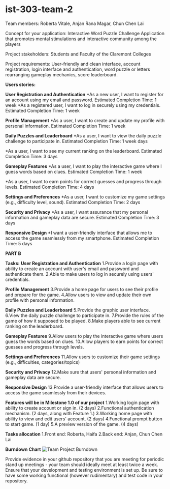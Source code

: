 # ist-303-team-2

Team members: Roberta Vitale, Anjan Rana Magar, Chun Chen Lai

Concept for your application: Interactive Word Puzzle Challenge Application that promotes mental stimulations and interactive community among the players

Project stakeholders: Students and Faculty of the Claremont Colleges

Project requirements: User-friendly and clean interface, account registration, login interface and authentication, word puzzle or letters rearranging gameplay mechanics, score leaderboard.

**Users stories:**

**User Registration and Authentication**
*As a new user, I want to register for an account using my email and password.
Estimated Completion Time: 1 week
*As a registered user, I want to log in securely using my credentials.
Estimated Completion Time: 1 week

**Profile Management**
*As a user, I want to create and update my profile with personal information.
Estimated Completion Time: 1 week

**Daily Puzzles and Leaderboard**
*As a user, I want to view the daily puzzle challenge to participate in.
Estimated Completion Time: 1 week days

*As a user, I want to see my current ranking on the leaderboard.
Estimated Completion Time: 3 days

**Gameplay Features**
*As a user, I want to play the interactive game where I guess words based on clues.
Estimated Completion Time: 1 week

*As a user, I want to earn points for correct guesses and progress through levels.
Estimated Completion Time: 4 days

**Settings and Preferences**
*As a user, I want to customize my game settings (e.g., difficulty level, sound).
Estimated Completion Time: 2 days

**Security and Privacy**
*As a user, I want assurance that my personal information and gameplay data are secure.
Estimated Completion Time: 3 days

**Responsive Design**
*I want a user-friendly interface that allows me to access the game seamlessly from my smartphone.
Estimated Completion Time: 5 days

**PART B**

**Tasks:**
**User Registration and Authentication**
1.Provide a login page with ability to create an account with user's email and password and authenticate them.
2.Able to make users to log in securely using users' credentials.

**Profile Management**
3.Provide a home page for users to see their profile and prepare for the game.
4.Allow users to view and update their own profile with personal information.

**Daily Puzzles and Leaderboard**
5.Provide the graphic user interface.
6.View the daily puzzle challenge to participate in.
7.Provide the rules of the game of how it supposed to be played.
8.Make players able to see current ranking on the leaderboard.

**Gameplay Features**
9.Allow users to play the interactive game where users guess the words based on clues.
10.Allow players to earn points for correct guesses and progress through levels.

**Settings and Preferences**
11.Allow users to customize their game settings (e.g., difficulties, categories/topics)

**Security and Privacy**
12.Make sure that users' personal information and gameplay data are secure.

**Responsive Design**
13.Provide a user-friendly interface that allows users to access the game seamlessly from their devices.

**Features will be in Milestone 1.0 of our project**
1.Working login page with ability to create account or sign in. (2 days)
2.Functional authentication mechanism.                          (2 days, along with Feature 1.)
3.Working home page with ability to view and edit users' account. (2 days)
4.Functional prompt button to start game.                       (1 day)
5.A preview version of the game.                                (4 days)

**Tasks allocation**
1.Front end: Roberta, Haifa
2.Back end: Anjan, Chun Chen Lai

**Burndown Chart**
![Team Project Burndown](https://github.com/MikeLaiGitHub/ist-303-team-2/assets/123436580/64be8eab-d054-4155-84a3-a186971d9fe8)




Provide evidence in your github repository that you are meeting for periodic stand up meetings - your team should ideally meet at least twice a week.
Ensure that your development and testing environment is set up. Be sure to have some working functional (however rudimentary) and test code in your repository.

